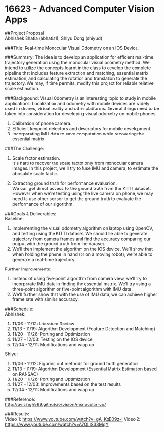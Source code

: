 # 16623 - Advanced Computer Vision Apps 

##Project Proposal <br />
Abhishek Bhatia (abhatia1), Shiyu Dong (shiyud) <br />

###Title: 
Real-time Monocular Visual Odometry on an IOS Device. <br />

###Summary: 
The idea is to develop an application for efficient real-time trajectory generation using the monocular visual odometry method. We intend to utilize the concepts learnt in the class to develop the complete pipeline that includes feature extraction and matching, essential matrix estimation, and calculating the rotation and translation to generate the trajectory. We may, if time permits, modify this project for reliable relative scale estimation. <br />

###Background: 
Visual Odometry is an interesting topic to study in mobile applications. Localization and odometry with mobile devices are widely used in drones, virtual reality and other platforms. Several things need to be taken into consideration for developing visual odometry on mobile phones. <br />
1) Calibration of phone camera. <br />
2) Efficient keypoint detectors and descriptors for mobile development. <br />
3) Incorporating IMU data to save computation while recovering the essential matrix. <br />

###The Challenge: <br />
1) Scale factor estimation. <br />
It's hard to recover the scale factor only from monocular camera images. In this project, we'll try to fuse IMU and camera, to estimate the abosulute scale factor.

2) Extracting ground truth for performance evaluation. <br />
We can get direct access to the ground truth from the KITTI dataset. However when we're testing using the live camera on phone, we may need to use other sensor to get the ground truth to evaluate the performance of our algorithm.

###Goals & Deliverables: <br />
Baseline: <br />
1) Implementing the visual odometry algorithm on laptop using OpenCV, and testing using the KITTI dataset. We should be able to generate trajectory from camera frames and find the accuracy comparing our output with the ground truth from the dataset. <br />
2) We’ll then implement the algorithm on the IOS device. We’ll show that when holding the phone in hand (or on a moving robot), we’re able to generate a real-time trajectory. <br />

Further Improvements: <br />
1) Instead of using five-point algorithm from camera view, we’ll try to incorporate IMU data in finding the essential matrix. We’ll try using a three-point algorithm or five-point algorithm with IMU data. <br />
2) We’ll further show that with the use of IMU data, we can achieve higher frame rate with similar accuracy. <br />

###Schedule: <br />
Abhishek: <br />
1) 11/06 - 11/12: Literature Review <br />
2) 11/13 - 11/19: Algorithm Development (Feature Detection and Matching) <br />
3) 11/20 - 11/26: Porting and Optimization <br />
4) 11/27 - 12/03: Testing on the IOS device <br />
5) 12/04 - 12/11: Modifications and wrap up <br />

Shiyu: <br />
1) 11/06 - 11/12: Figuring out methods for ground truth generation <br />
2) 11/13 - 11/19: Algorithm Development (Essential Matrix Estimation based on RANSAC) <br />
3) 11/20 - 11/26: Porting and Optimization <br />
4) 11/27 - 12/03: Improvements based on the test results <br />
5) 12/04 - 12/11: Modifications and wrap up <br />

###Reference: <br />
http://avisingh599.github.io/vision/monocular-vo/ <br />

###Results: <br />
Video 1: https://www.youtube.com/watch?v=gA_KqE09z-I
Video 2: https://www.youtube.com/watch?v=A7QLlS33MqY
